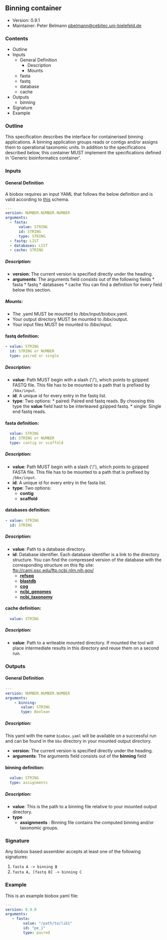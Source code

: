 ## Binning container

  * Version:    0.9.1
  * Maintainer: Peter Belmann <pbelmann@cebitec.uni-bielefeld.de>

### Contents
* Outline
* Inputs
   * General Definition
      * Description
      * Mounts
   * fasta
   * fastq
   * database
   * cache
* Outputs
   * binning
* Signature
* Example

### Outline

This specification describes the interface for containerised binning applications. A binning application groups reads or contigs and/or assigns them to operational taxonomic units. In addition to the specifications described below, this container MUST implement the specifications defined in 'Generic bioinformatics container'.
### Inputs

#### General Definition

A biobox requires an input YAML that follows the below definition and is valid according to [this](https://github.com/bioboxes/rfc/blob/master/container/short-read-assembler/input_schema.yaml) schema. 

```YAML
---
version: NUMBER.NUMBER.NUMBER
arguments:
  - fasta:
      value: STRING
      id: STRING
      type: STRING
  - fastq: LIST
  - databases: LIST
  - cache: STRING
```

##### Description:
* **version**: The current version is specified directly under the heading.
* **arguments**: The arguments field consists out of the following fields 
       * fasta
       * fastq
       * databases
       * cache
       You can find a definition for every field below this section.

##### Mounts:
 * The .yaml MUST be mounted to /bbx/input/biobox.yaml.
 * Your output directory MUST be mounted to /bbx/output.
 * Your input files MUST be mounted to /bbx/input. 

#### fastq definition: 
```YAML
- value: STRING
  id: STRING or NUMBER
  type: paired or single
```

##### Description:
* **value**: Path MUST begin with a slash ('/'), which points to gzipped FASTQ file. This file has to be mounted to a path that is prefixed by `/bbx/input`.
* **id**: A unique id for every entry in the fastq list.
* **type**: Two options:
      * paired: Paired end fastq reads. By choosing this type the **value** field hast to be interleaved gzipped fastq.
      * single: Single end fastq reads. 
 

#### fasta definition:

```YAML
  value: STRING
  id: STRING or NUMBER
  type: contig or scaffold
```

##### Description:
* **value**: Path MUST begin with a slash ('/'), which points to gzipped FASTA file. This file has to be mounted to a path that is prefixed by `/bbx/input`.
* **id**: A unique id for every entry in the fasta list.
* **type**: Two options:
  * **contig**
  * **scaffold**

#### databases definition:

```YAML
- value: STRING
  id: STRING
```

##### Description:
* **value**: Path to a database directory.
* **id**: Database identifier. Each database identifier is a link to the directory structure. You can find the compressed version of the database with the corresponding structure on this ftp site: ftp://cami.psc.edu/ftp.ncbi.nlm.nih.gov/
  * **[refseq](https://github.com/pbelmann/rfc/blob/feature/new_binning_spec/databases/refseq.txt)**  
  * **[blastdb](https://github.com/pbelmann/rfc/blob/feature/new_binning_spec/databases/blastdb.txt)**
  * **[cog](https://github.com/pbelmann/rfc/blob/feature/new_binning_spec/databases/cog.txt)**
  * **[ncbi_genomes](https://github.com/pbelmann/rfc/blob/feature/new_binning_spec/databases/ncbi_genomes.txt)**
  * **[ncbi_taxonomy](https://github.com/pbelmann/rfc/blob/feature/new_binning_spec/databases/ncbi_taxonomy.txt)**

#### cache definition:

```YAML
  value: STRING
```

##### Description:
* **value**: Path to a writeable mounted directory. If mounted the tool will place intermediate results in this directory and reuse them on a second run.

### Outputs

#### General Definition

```YAML
---
version: NUMBER.NUMBER.NUMBER
arguments: 
    - binning:
       value: STRING
       type: Boolean
```

##### Description:
This yaml with the name `biobox.yaml` will be available on a successful run and can be found in the `bbx` directory in your mounted output directory.

* **version**: The current version is specified directly under the heading.
* **arguments**: The arguments field consists out of the **binning** field

#### binning definition:

```YAML
  value: STRING
  type: assignments
```

##### Description:
* **value**: This is the path to a binning file relative to your mounted output directory.
* **type**
  * **assignments** : Binning file contains the computed binning and/or taxonomic groups.

### Signature

Any biobox based assembler accepts at least one of the following signatures:

1. `fasta A -> binning B`
2. `fasta A, [fastq B] -> binning C`

### Example
This is an example biobox.yaml file:

```YAML
---
version: 0.9.0
arguments:
   - fasta:
        value: "/path/to/lib1"
        id: "pe_1"
        type: paired
```
